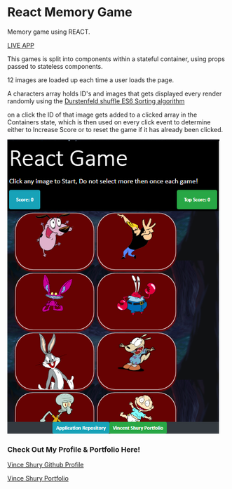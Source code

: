 # React Memory Game
Memory game using REACT.

[LIVE APP](https://vincent440.github.io/react-memory-game/)

This games is split into components within a stateful container, using props passed to stateless components.

12 images are loaded up each time a user loads the page. 

A characters array holds ID's and images that gets displayed every render randomly using the [Durstenfeld shuffle ES6 Sorting algorithm](https://gist.github.com/webbower/8d19b714ded3ec53d1d7ed32b79fdbac)

on a click the ID of that image gets added to a clicked array in the Containers state, which is then used on every click event to determine either to Increase Score or to reset the game if it has already been clicked. 

![Mobile responsive REACT application](./reactclicker.png)

### Check Out My Profile & Portfolio Here!

[Vince Shury Github Profile](https://github.com/Vincent440)

[Vince Shury Portfolio](https://vincent440.github.io/) 
